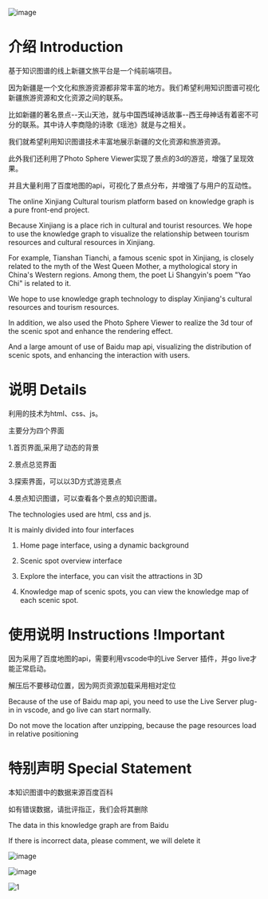 ![image](https://github.com/KhanCold/XinjiangTravel/assets/119404710/04e1cec7-f20f-49b2-b38c-43925d23da55)

# 介绍 Introduction
基于知识图谱的线上新疆文旅平台是一个纯前端项目。

因为新疆是一个文化和旅游资源都非常丰富的地方。我们希望利用知识图谱可视化新疆旅游资源和文化资源之间的联系。

比如新疆的著名景点--天山天池，就与中国西域神话故事--西王母神话有着密不可分的联系。其中诗人李商隐的诗歌《瑶池》就是与之相关。

我们就希望利用知识图谱技术丰富地展示新疆的文化资源和旅游资源。

此外我们还利用了Photo Sphere Viewer实现了景点的3d的游览，增强了呈现效果。

并且大量利用了百度地图的api，可视化了景点分布，并增强了与用户的互动性。


The online Xinjiang Cultural tourism platform based on knowledge graph is a pure front-end project.

Because Xinjiang is a place rich in cultural and tourist resources. We hope to use the knowledge graph to visualize the relationship between tourism resources and cultural resources in Xinjiang.

For example, Tianshan Tianchi, a famous scenic spot in Xinjiang, is closely related to the myth of the West Queen Mother, a mythological story in China's Western regions. Among them, the poet Li Shangyin's poem "Yao Chi" is related to it.

We hope to use knowledge graph technology to display Xinjiang's cultural resources and tourism resources.

In addition, we also used the Photo Sphere Viewer to realize the 3d tour of the scenic spot and enhance the rendering effect.

And a large amount of use of Baidu map api, visualizing the distribution of scenic spots, and enhancing the interaction with users.

# 说明 Details

利用的技术为html、css、js。

主要分为四个界面

1.首页界面,采用了动态的背景

2.景点总览界面

3.探索界面，可以以3D方式游览景点

4.景点知识图谱，可以查看各个景点的知识图谱。

The technologies used are html, css and js.

It is mainly divided into four interfaces

1. Home page interface, using a dynamic background

2. Scenic spot overview interface

3. Explore the interface, you can visit the attractions in 3D

4. Knowledge map of scenic spots, you can view the knowledge map of each scenic spot.

# 使用说明 Instructions !Important
因为采用了百度地图的api，需要利用vscode中的Live Server 插件，并go live才能正常启动。

解压后不要移动位置，因为网页资源加载采用相对定位

Because of the use of Baidu map api, you need to use the Live Server plug-in in vscode, and go live can start normally.

Do not move the location after unzipping, because the page resources load in relative positioning

# 特别声明 Special Statement

本知识图谱中的数据来源百度百科

如有错误数据，请批评指正，我们会将其删除

The data in this knowledge graph are from Baidu

If there is incorrect data, please comment, we will delete it

![image](https://github.com/KhanCold/XinjiangTravel/assets/119404710/08d77589-8c22-4266-8aad-a6b21ec11ecf)

![image](https://github.com/KhanCold/XinjiangTravel/assets/119404710/8963a70a-ea21-41b2-bbe0-c5982d29ccf7)

![1](https://github.com/KhanCold/XinjiangTravel/assets/119404710/319e5dde-97a5-4a2f-a3dd-20289aef00df)





